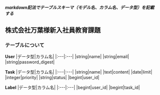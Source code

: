 ##### markdown記法でテーブルスキーマ（モデル名、カラム名、データ型）を記載する
## 株式会社万葉様新入社員教育課題
### テーブルについて
**User**
|データ型|カラム名|
|:---|:---|
|string|name|
|string|email|
|string|password_digest|


**Task**
|データ型|カラム名|
|:---|:---|
|string|name|
|text|content|
|date|limit|
|integer|priority|
|string|status|
|begint|user_id|

**Label**
|データ型|カラム名|
|:---|:---|
|begint|user_id|
|begint|task_id|

